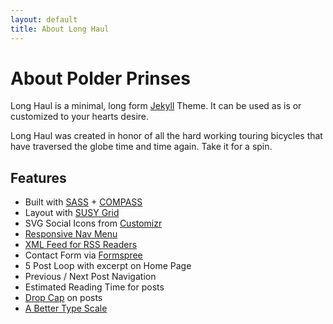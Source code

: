 ```yaml
---
layout: default
title: About Long Haul
---
```


<div class="post">
	<h1 class="pageTitle">About Polder Prinses</h1>
	<p class="intro">Long Haul is a minimal, long form <a href="http://jekyllrb.com">Jekyll</a> Theme. It can be used as is or customized to your hearts desire.</p>
	<p>Long Haul was created in honor of all the hard working touring bicycles that have traversed the globe time and time again. Take it for a spin.</p>
	<h2>Features</h2>
	<ul>
		<li>Built with <a href="http://sass-lang.com/">SASS</a> + <a href="http://compass-style.org/">COMPASS</a></li>
		<li>Layout with <a href="http://susy.oddbird.net/">SUSY Grid</a></li>
		<li>SVG Social Icons from <a href="http://customizr.net/icons/">Customizr</a></li>
		<li><a href="http://responsive-nav.com/">Responsive Nav Menu</a></li>
		<li><a href="https://github.com/snaptortoise/jekyll-rss-feeds">XML Feed for RSS Readers</a></li>
		<li>Contact Form via <a href="http://formspree.io/">Formspree</a></li>
      <li>5 Post Loop with excerpt on Home Page</li>
		<li>Previous / Next Post Navigation</li>
      <li>Estimated Reading Time for posts</li>
		<li><a href="https://github.com/adobe-webplatform/dropcap.js">Drop Cap</a> on posts</li>
		<li><a href="http://typecast.com/blog/a-more-modern-scale-for-web-typography">A Better Type Scale</a></li>
	</ul>
</div>
